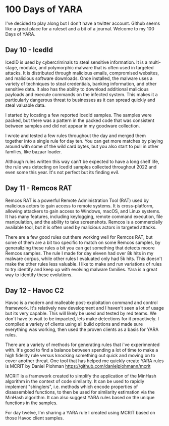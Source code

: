 # 100 Days of YARA

I've decided to play along but I don't have a twitter account. Github seems like a great place for a ruleset and a bit of a journal. Welcome to my 100 Days of YARA.

## Day 10 - IcedId
IcedID is used by cybercriminals to steal sensitive information. It is a multi-stage, modular, and polymorphic malware that is often used in targeted attacks. It is distributed through malicious emails, compromised websites, and malicious software downloads. Once installed, the malware uses a variety of techniques to steal credentials, banking information, and other sensitive data. It also has the ability to download additional malicious payloads and execute commands on the infected system. This makes it a particularly dangerous threat to businesses as it can spread quickly and steal valuable data.

I started by locating a few reported IcedId samples. The samples were packed, but there was a pattern in the packed code that was consistent between samples and did not appear in my goodware collection. 

I wrote and tested a few rules throughout the day and merged them together into a single rule for day ten. You can get more matches by playing around with some of the wild card bytes, but you also start to pull in other families, like bazaar loader. 

Although rules written this way can't be expected to have a long shelf life, the rule was detecting on IcedId samples collected throughout 2022 and even some this year. It's not perfect but its finding evil.

## Day 11 - Remcos RAT

Remcos RAT is a powerful Remote Administration Tool (RAT) used by malicious actors to gain access to remote systems. It is cross-platform, allowing attackers to gain access to Windows, macOS, and Linux systems. It has many features, including keylogging, remote command execution, file manipulation, and the ability to take screenshots. Remcos is a commercially available tool, but it is often used by malicious actors in targeted attacks. 

There are a few good rules out there working well for Remcos RAT, but some of them are a bit too specific to match on some Remcos samples, by generalizing these rules a bit you can get something that detects moore Remcos samples. The rule I made for day eleven had over 8k hits in my malware corpus, while other rules I evaluated only had 5k hits. This doesn't make the other rules less valuable. I like to make and run variations of rules to try identify and keep up with evolving malware families. Yara is a great way to identify these evolutions.

## Day 12 - Havoc C2

Havoc is a modern and malleable post-exploitation command and control framework. It's relatively new development and I haven't seen a lot of usage but its very capable. This will likely be used and tested by red teams. We don't have to wait to be impacted, lets make detections for it proactively. I compiled a variety of clients using all build options and made sure everything was working, then used the proven clients as a basis for YARA rules.

There are a variety of methods for generating rules that i've experimented with. It's good to find a balance between spending a lot of time to make a high fidelity rule versus knocking something out quick and moving on to cover another threat. One tool that has helped me quickly create YARA rules is MCRIT by Daniel Plohman https://github.com/danielplohmann/mcrit

MCRIT is a framework created to simplify the application of the MinHash algorithm in the context of code similarity. It can be used to rapidly implement "shinglers", i.e. methods which encode properties of disassembled functions, to then be used for similarity estimation via the MinHash algorithm. It can also suggest YARA rules based on the unique functions in the samples.

For day twelve, I'm sharing a YARA rule I created using MCRIT based on those Havoc client samples.
